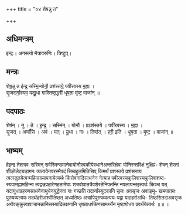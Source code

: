 +++
title = "०४ शेषन्नु त"

+++
## अधिमन्त्रम्
इन्द्रः। अगस्त्यो मैत्रावरुणिः। त्रिष्टुप्।

## मन्त्रः
शेष॒न्नु त इ॑न्द्र॒ सस्मि॒न्योनौ॒ प्रश॑स्तये॒ पवी॑रवस्य म॒ह्ना ।  
सृ॒जदर्णां॒स्यव॒ यद्यु॒धा गास्तिष्ठ॒द्धरी॑ धृष॒ता मृ॑ष्ट॒ वाजा॑न् ॥

## पदपाठः
शेष॑न् । नु । ते । इ॒न्द्र॒ । सस्मि॑न् । योनौ॑ । प्रऽश॑स्तये । पवी॑रवस्य । म॒ह्ना ।  
सृ॒जत् । अर्णां॑सि । अव॑ । यत् । यु॒धा । गाः । तिष्ठ॑त् । हरी॒ इति॑ । धृ॒ष॒ता । मृ॒ष्ट॒ । वाजा॑न् ॥

## भाष्यम्
हेइन्द्र तेशत्रवः सस्मिन् सर्वस्मिन्समानेवायोनौस्वकीयेस्थानेअन्तरिक्षेवा योनिरन्तरिक्षं नुक्षिप्रं- शेषन् शेरतां शीङोलेट्यडागमः व्यत्ययेनपरस्मैपदं सिब्बहुलमितिसिप् किमर्थं प्रशस्तये प्रशंसनाय त्वत्स्तुतयेत्वन्महिमाख्यापनायेत्यर्थः किंसेवनादिसाधनेन नेत्याह पवीरवस्यकुलिशस्यकुलिशशब्द- स्यवामह्नामहिम्ना त्वद्वज्रप्रहारेणहतामेघाः शत्रवोवातत्रैवशेरतेनिपतन्ति नपलायन्तइत्यर्थः किञ्च यत् यदायुधाप्रहरणसाधनेनायुधेनयुद्धेनवा गाः गच्छति तदार्णांस्युदकानि सृजः अवसृजः अवाङ्मु- खमपातयः पुरुषव्यत्ययः तदर्थंहरीअश्वौतिष्ठत् अध्यतिष्ठः अत्रापिपुरुषव्यत्ययः यद्वा यदाहरीअधि- तिष्ठसितदाअवसृजः अथैवङ्क्रुत्वावाजानन्नानिसस्यादिलक्षणानि धृषताधर्षकेणसामर्थ्येन मृष्टशोधय प्रवर्धयेत्यर्थः ॥ ४ ॥